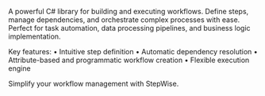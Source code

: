 A powerful C# library for building and executing workflows. Define steps, manage dependencies, and orchestrate complex processes with ease. Perfect for task automation, data processing pipelines, and business logic implementation.

Key features:
• Intuitive step definition
• Automatic dependency resolution
• Attribute-based and programmatic workflow creation
• Flexible execution engine

Simplify your workflow management with StepWise.